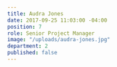 ```yaml
---
title: Audra Jones
date: 2017-09-25 11:03:00 -04:00
position: 7
role: Senior Project Manager
image: "/uploads/audra-jones.jpg"
department: 2
published: false
---
```

